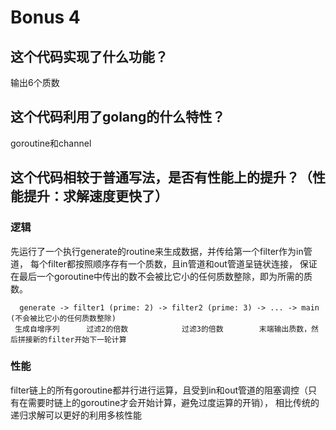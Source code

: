 ﻿# Bonus 4

## 这个代码实现了什么功能？
输出6个质数

## 这个代码利用了golang的什么特性？
goroutine和channel

## 这个代码相较于普通写法，是否有性能上的提升？（性能提升：求解速度更快了）
### 逻辑
先运行了一个执行generate的routine来生成数据，并传给第一个filter作为in管道，
每个filter都按照顺序存有一个质数，且in管道和out管道呈链状连接，
保证在最后一个goroutine中传出的数不会被比它小的任何质数整除，即为所需的质数。

```text
  generate -> filter1 (prime: 2) -> filter2 (prime: 3) -> ... -> main (不会被比它小的任何质数整除)
 生成自增序列      过滤2的倍数            过滤3的倍数        末端输出质数，然后拼接新的filter开始下一轮计算
```

### 性能
filter链上的所有goroutine都并行进行运算，且受到in和out管道的阻塞调控（只有在需要时链上的goroutine才会开始计算，避免过度运算的开销），
相比传统的递归求解可以更好的利用多核性能